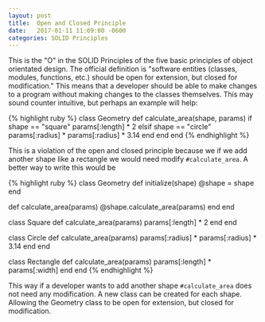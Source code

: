 ```yaml
---
layout: post
title:  Open and Closed Principle
date:   2017-01-11 11:09:00 -0600
categories: SOLID Principles
---
```

This is the "O" in the SOLID Principles of the five basic principles of object orientated design. The official definition is "software entities (classes, modules, functions, etc.) should be open for extension, but closed for modification." This means that a developer should be able to make changes to a program without making changes to the classes themselves. This may sound counter intuitive, but perhaps an example will help: 

{% highlight ruby %}
class Geometry
  def calculate_area(shape, params)
    if shape == "square"
      params[:length] * 2
    elsif shape == "circle"
      params[:radius] * params[:radius] * 3.14 
    end
  end
end
{% endhighlight %}

This is a violation of the open and closed principle because we if we add another shape like a rectangle we would need modify `#calculate_area`. A better way to write this would be

{% highlight ruby %}
class Geometry
  def initialize(shape)
    @shape = shape
  end

  def calculate_area(params)
    @shape.calculate_area(params)
  end
end

class Square
  def calculate_area(params)
    params[:length] * 2
  end
end

class Circle
  def calculate_area(params)
    params[:radius] * params[:radius] * 3.14
  end
end

class Rectangle
  def calculate_area(params)
    params[:length] * params[:width]
  end
end
{% endhighlight %}

This way if a developer wants to add another shape `#calculate_area` does not need any modification. A new class can be created for each shape. Allowing the Geometry class to be open for extension, but closed for modification. 
